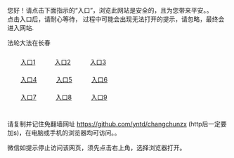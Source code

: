 您好！请点击下面指示的“入口”，浏览此网站是安全的，且为您带来平安。。 <br/>
点击入口后，请耐心等待， 过程中可能会出现无法打开的提示，请忽略，最终会进入网站. </br>

法轮大法在长春<br/>
<div style="padding:10px"><a style="margin:20px" target="_blank" href="https://d2zxwwu9f1jbgr.cloudfront.net/2Qpsp?aksiwhzc" id="ccLink1" rel="nofollow">入口1</a> <a target="_blank" style="margin:20px" href="https://dt49z9i15s2nj.cloudfront.net/2Qpsp?cfybl" id="ccLink2" rel="nofollow">入口2</a> <a style="margin:20px" target="_blank" href="https://d20qhkt0q4trgv.cloudfront.net/2Qpsp?vipewuxq" id="ccLink3" rel="nofollow">入口3</a></div>

<div style="padding:10px" ><a style="margin:20px" target="_blank" href="https://d2zxwwu9f1jbgr.cloudfront.net/2Qpsp?aksiwhzc" id="ccLink4" rel="nofollow">入口4</a> <a style="margin:20px" href="https://dt49z9i15s2nj.cloudfront.net/2Qpsp?cfybl" target="_blank" id="ccLink5" rel="nofollow">入口5</a> <a style="margin:20px" href="https://d20qhkt0q4trgv.cloudfront.net/2Qpsp?vipewuxq" target="_blank" id="ccLink6" rel="nofollow">入口6</a></div>

<div style="padding:10px"><a style="margin:20px" target="_blank" href="https://d2zxwwu9f1jbgr.cloudfront.net/2Qpsp?aksiwhzc" id="ccLink7" rel="nofollow">入口7</a> <a style="margin:20px" href="https://dt49z9i15s2nj.cloudfront.net/2Qpsp?cfybl" target="_blank" id="ccLink8" rel="nofollow">入口8</a> <a style="margin:20px" target="_blank" href="https://d20qhkt0q4trgv.cloudfront.net/2Qpsp?vipewuxq" id="ccLink9" rel="nofollow">入口9</a></div>

<br/>



请复制并记住免翻墙网址 https://github.com/yntd/changchunzx (http后一定要加s)，在电脑或手机的浏览器均可访问。。<br/>

微信如提示停止访问该网页，须先点击右上角，选择浏览器打开。
